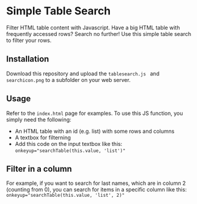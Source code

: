 # Simple Table Search
Filter HTML table content with Javascript. Have a big HTML table with frequently accessed rows? Search no further! Use this simple table search to filter your rows.

## Installation ##

Download this repository and upload the `tablesearch.js ` and `searchicon.png` to a subfolder on your web server.

## Usage ##

Refer to the `index.html` page for examples. To use this JS function, you simply need the following:

- An HTML table with an id (e.g. list) with some rows and columns
- A textbox for filterning
- Add this code on the input textbox like this: `onkeyup="searchTable(this.value, 'list')"`

## Filter in a column ##

For example, if you want to search for last names, which are in column 2 (counting from 0), you can search for items in a specific column like this: `onkeyup="searchTable(this.value, 'list', 2)"`